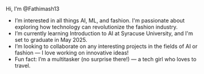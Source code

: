 Hi, I’m @Fathimash13

- I’m interested in all things AI, ML, and fashion. I'm passionate about exploring how technology can revolutionize the fashion industry.
- I’m currently learning Introduction to AI at Syracuse University, and I'm set to graduate in May 2025.
- I’m looking to collaborate on any interesting projects in the fields of AI or fashion — I love working on innovative ideas!
- Fun fact: I’m a multitasker (no surprise there!) — a tech girl who loves to travel.

